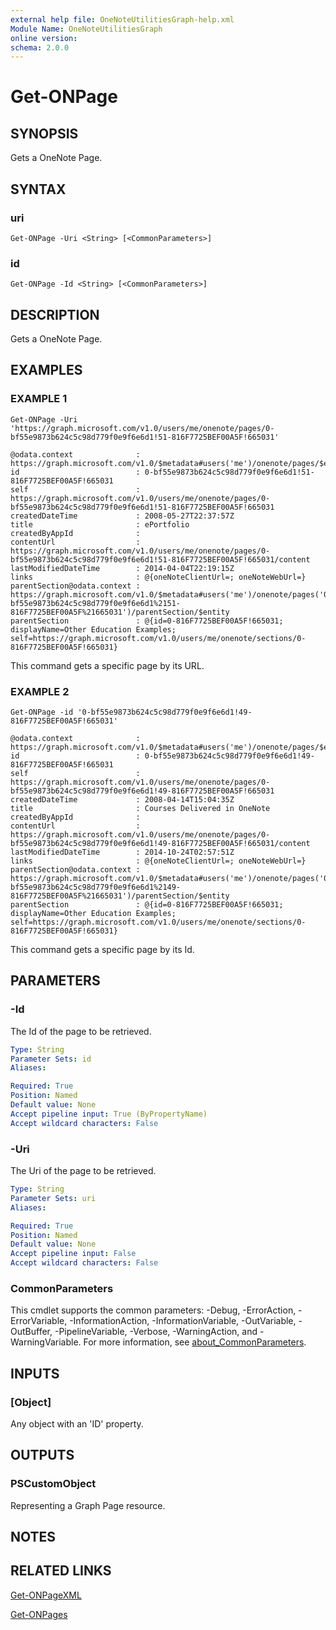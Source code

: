 ```yaml
---
external help file: OneNoteUtilitiesGraph-help.xml
Module Name: OneNoteUtilitiesGraph
online version:
schema: 2.0.0
---
```


# Get-ONPage

## SYNOPSIS
Gets a OneNote Page.

## SYNTAX

### uri
```
Get-ONPage -Uri <String> [<CommonParameters>]
```

### id
```
Get-ONPage -Id <String> [<CommonParameters>]
```

## DESCRIPTION
Gets a OneNote Page.

## EXAMPLES

### EXAMPLE 1
```
Get-ONPage -Uri 'https://graph.microsoft.com/v1.0/users/me/onenote/pages/0-bf55e9873b624c5c98d779f0e9f6e6d1!51-816F7725BEF00A5F!665031'

@odata.context              : https://graph.microsoft.com/v1.0/$metadata#users('me')/onenote/pages/$entity
id                          : 0-bf55e9873b624c5c98d779f0e9f6e6d1!51-816F7725BEF00A5F!665031 
self                        : https://graph.microsoft.com/v1.0/users/me/onenote/pages/0-bf55e9873b624c5c98d779f0e9f6e6d1!51-816F7725BEF00A5F!665031
createdDateTime             : 2008-05-27T22:37:57Z 
title                       : ePortfolio 
createdByAppId              : 
contentUrl                  : https://graph.microsoft.com/v1.0/users/me/onenote/pages/0-bf55e9873b624c5c98d779f0e9f6e6d1!51-816F7725BEF00A5F!665031/content
lastModifiedDateTime        : 2014-04-04T22:19:15Z 
links                       : @{oneNoteClientUrl=; oneNoteWebUrl=} 
parentSection@odata.context : https://graph.microsoft.com/v1.0/$metadata#users('me')/onenote/pages('0-bf55e9873b624c5c98d779f0e9f6e6d1%2151-816F7725BEF00A5F%21665031')/parentSection/$entity 
parentSection               : @{id=0-816F7725BEF00A5F!665031; displayName=Other Education Examples; self=https://graph.microsoft.com/v1.0/users/me/onenote/sections/0-816F7725BEF00A5F!665031}
```

This command gets a specific page by its URL.

### EXAMPLE 2
```
Get-ONPage -id '0-bf55e9873b624c5c98d779f0e9f6e6d1!49-816F7725BEF00A5F!665031'

@odata.context              : https://graph.microsoft.com/v1.0/$metadata#users('me')/onenote/pages/$entity
id                          : 0-bf55e9873b624c5c98d779f0e9f6e6d1!49-816F7725BEF00A5F!665031
self                        : https://graph.microsoft.com/v1.0/users/me/onenote/pages/0-bf55e9873b624c5c98d779f0e9f6e6d1!49-816F7725BEF00A5F!665031
createdDateTime             : 2008-04-14T15:04:35Z
title                       : Courses Delivered in OneNote
createdByAppId              :
contentUrl                  : https://graph.microsoft.com/v1.0/users/me/onenote/pages/0-bf55e9873b624c5c98d779f0e9f6e6d1!49-816F7725BEF00A5F!665031/content
lastModifiedDateTime        : 2014-10-24T02:57:51Z
links                       : @{oneNoteClientUrl=; oneNoteWebUrl=}
parentSection@odata.context : https://graph.microsoft.com/v1.0/$metadata#users('me')/onenote/pages('0-bf55e9873b624c5c98d779f0e9f6e6d1%2149-816F7725BEF00A5F%21665031')/parentSection/$entity
parentSection               : @{id=0-816F7725BEF00A5F!665031; displayName=Other Education Examples; self=https://graph.microsoft.com/v1.0/users/me/onenote/sections/0-816F7725BEF00A5F!665031}
```

This command gets a specific page by its Id.

## PARAMETERS

### -Id
The Id of the page to be retrieved.

```yaml
Type: String
Parameter Sets: id
Aliases:

Required: True
Position: Named
Default value: None
Accept pipeline input: True (ByPropertyName)
Accept wildcard characters: False
```

### -Uri
The Uri of the page to be retrieved.

```yaml
Type: String
Parameter Sets: uri
Aliases:

Required: True
Position: Named
Default value: None
Accept pipeline input: False
Accept wildcard characters: False
```

### CommonParameters
This cmdlet supports the common parameters: -Debug, -ErrorAction, -ErrorVariable, -InformationAction, -InformationVariable, -OutVariable, -OutBuffer, -PipelineVariable, -Verbose, -WarningAction, and -WarningVariable. For more information, see [about_CommonParameters](http://go.microsoft.com/fwlink/?LinkID=113216).

## INPUTS

### [Object]
Any object with an 'ID' property.

## OUTPUTS

### PSCustomObject
Representing a Graph Page resource.

## NOTES

## RELATED LINKS

[Get-ONPageXML]()

[Get-ONPages]()

